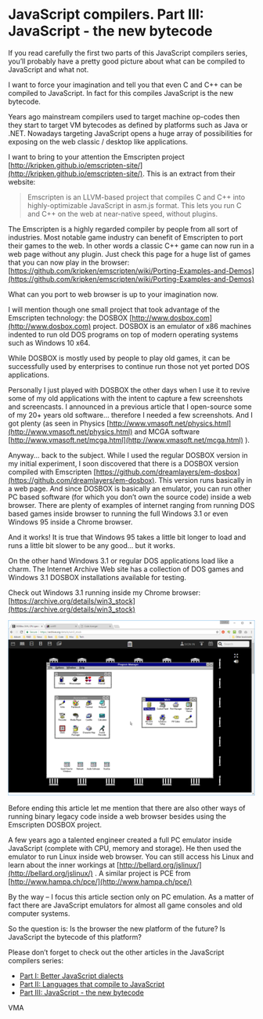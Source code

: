 JavaScript compilers. Part III: JavaScript - the new bytecode
=============================================================

If you read carefully the first two parts of this JavaScript compilers series, you’ll probably have a pretty good picture about what can be compiled to JavaScript and what not.

I want to force your imagination and tell you that even C and C++ can be compiled to JavaScript. In fact for this compiles JavaScript is the new bytecode. 

Years ago mainstream compilers used to target machine op-codes then they start to target VM bytecodes as defined by platforms such as Java or .NET. Nowadays targeting JavaScript opens a huge array of possibilities for exposing on the web classic / desktop like applications.

I want to bring to your attention the Emscripten project [http://kripken.github.io/emscripten-site/](http://kripken.github.io/emscripten-site/). This is an extract from their website:

> Emscripten is an LLVM-based project that compiles C and C++ into highly-optimizable JavaScript in asm.js format. 
> This lets you run C and C++ on the web at near-native speed, without plugins.

The Emscripten is a highly regarded compiler by people from all sort of industries. Most notable game industry can benefit of Emscripten to port their games to the web. In other words a classic C++ game can now run in a web page without any plugin. Just check this page for a huge list of games that you can now play in the browser: [https://github.com/kripken/emscripten/wiki/Porting-Examples-and-Demos](https://github.com/kripken/emscripten/wiki/Porting-Examples-and-Demos)

What can you port to web browser is up to your imagination now. 

I will mention though one small project that took advantage of the Emscripten technology: the DOSBOX [http://www.dosbox.com](http://www.dosbox.com) project. 
DOSBOX is an emulator of x86 machines indented to run old DOS programs on top of modern operating systems such as Windows 10 x64.

While DOSBOX is mostly used by people to play old games, it can be successfully used by enterprises to continue run those not yet ported DOS applications. 

Personally I just played with DOSBOX the other days when I use it to revive some of my old applications with the intent to capture a few screenshots and screencasts. I announced in a previous article that I open-source some of my 20+ years old software… therefore I needed a few screenshots. And I got plenty (as seen in Physics [http://www.vmasoft.net/physics.html](http://www.vmasoft.net/physics.html) and MCGA software [http://www.vmasoft.net/mcga.html](http://www.vmasoft.net/mcga.html) ).

Anyway... back to the subject. While I used the regular DOSBOX version in my initial experiment, I soon discovered that there is a DOSBOX version compiled with Emscripten [https://github.com/dreamlayers/em-dosbox](https://github.com/dreamlayers/em-dosbox). This version runs basically in a web page.
And since DOSBOX is basically an emulator, you can run other PC based software (for which you don’t own the source code) inside a web browser. There are plenty of examples of internet ranging from running DOS based games inside browser to running the full Windows 3.1 or even Windows 95 inside a Chrome browser.

And it works! It is true that Windows 95 takes a little bit longer to load and runs a little bit slower to be any good… but it works.

On the other hand Windows 3.1 or regular DOS applications load like a charm. The Internet Archive Web site has a collection of DOS games and Windows 3.1 DOSBOX installations available for testing.

Check out Windows 3.1 running inside my Chrome browser: [https://archive.org/details/win3_stock](https://archive.org/details/win3_stock)

![](/img/posts/js_win311.png) 

Before ending this article let me mention that there are also other ways of running binary legacy code inside a web browser besides using the Emscripten DOSBOX project.

A few years ago a talented engineer created a full PC emulator inside JavaScript (complete with CPU, memory and storage). He then used the emulator to run Linux inside web browser. You can still access his Linux and learn about the inner workings at [http://bellard.org/jslinux/](http://bellard.org/jslinux/) . A similar project is PCE from [http://www.hampa.ch/pce/](http://www.hampa.ch/pce/)

By the way – I focus this article section only on PC emulation. As a matter of fact there are JavaScript emulators for almost all game consoles and old computer systems.

So the question is: Is the browser the new platform of the future? Is JavaScript the bytecode of this platform?

Please don’t forget to check out the other articles in the JavaScript compilers series:

- [Part I: Better JavaScript dialects](2017-02-14-JavaScript-compilers.-Part-I-Better-JavaScript-dialects.md)
- [Part II: Languages that compile to JavaScript](2017-02-14-JavaScript-compilers.-Part-II-Languages-that-compile-to-JavaScript.md)
- [Part III: JavaScript - the new bytecode](2017-02-14-JavaScript-compilers.-Part-III-JavaScript-the-new-bytecode.md)

VMA

